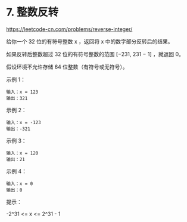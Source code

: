 # 7. 整数反转
https://leetcode-cn.com/problems/reverse-integer/

给你一个 32 位的有符号整数 x ，返回将 x 中的数字部分反转后的结果。

如果反转后整数超过 32 位的有符号整数的范围 [−231,  231 − 1] ，就返回 0。

假设环境不允许存储 64 位整数（有符号或无符号）。
 

示例 1：
```
输入：x = 123
输出：321
```

示例 2：
```
输入：x = -123
输出：-321
```

示例 3：
```
输入：x = 120
输出：21
```

示例 4：
```
输入：x = 0
输出：0
```

提示：

-2^31 <= x <= 2^31 - 1